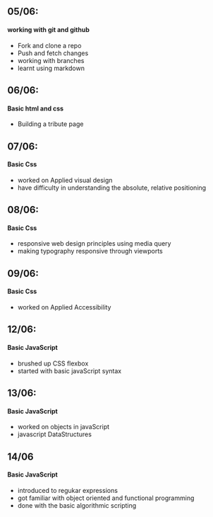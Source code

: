 ## 05/06:
#### working with git and github
* Fork and clone a repo
* Push and fetch changes
* working with branches
* learnt using markdown

## 06/06:
#### Basic html and css
* Building a tribute page

## 07/06:
#### Basic Css
* worked on Applied visual design
* have difficulty in understanding the absolute, relative positioning

## 08/06:
#### Basic Css
* responsive web design principles using media query
* making typography responsive through viewports

## 09/06:
#### Basic Css
* worked on Applied Accessibility

## 12/06:
#### Basic JavaScript
* brushed up CSS flexbox
* started with basic javaScript syntax

## 13/06:
#### Basic JavaScript
* worked on objects in javaScript
* javascript DataStructures

## 14/06
#### Basic JavaScript
* introduced to regukar expressions
* got familiar with object oriented and functional programming
* done with the basic algorithmic scripting